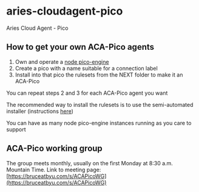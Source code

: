 # aries-cloudagent-pico
Aries Cloud Agent - Pico

## How to get your own ACA-Pico agents

1. Own and operate a [node pico-engine](https://github.com/Picolab/pico-engine/tree/master/packages/pico-engine)
1. Create a pico with a name suitable for a connection label
1. Install into that pico the rulesets from the NEXT folder to make it an ACA-Pico

You can repeat steps 2 and 3 for each ACA-Pico agent you want

The recommended way to install the rulesets is to use the semi-automated installer (instructions [here](https://github.com/Picolab/aries-cloudagent-pico/tree/master/NEXT#semi-automating-ruleset-installation))

You can have as many node pico-engine instances running as you care to support

## ACA-Pico working group

The group meets monthly, usually on the first Monday at 8:30 a.m. Mountain Time.
Link to meeting page: [https://bruceatbyu.com/s/ACAPicoWG](https://bruceatbyu.com/s/ACAPicoWG)
